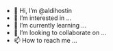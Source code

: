 - 👋 Hi, I’m @aldihostin
- 👀 I’m interested in ...
- 🌱 I’m currently learning ...
- 💞️ I’m looking to collaborate on ...
- 📫 How to reach me ...

<!---
aldihostin/aldihostin is a ✨ special ✨ repository because its `README.md` (this file) appears on your GitHub profile.
You can click the Preview link to take a look at your changes.
--->
